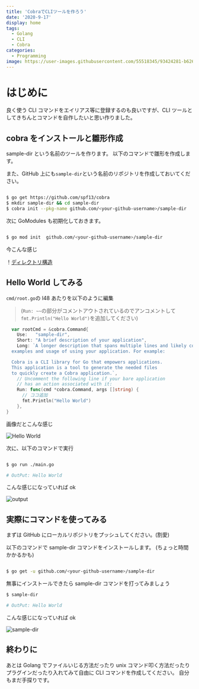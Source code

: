 ```yaml
---
title: 'CobraでCLIツールを作ろう'
date: '2020-9-17'
display: home
tags:
  - Golang
  - CLI
  - Cobra
categories:
  - Programming
image: https://user-images.githubusercontent.com/55518345/93424281-b626ed80-f8f2-11ea-8904-8b173609cf6c.png
---
```


# はじめに

良く使う CLI コマンドをエイリアス等に登録するのも良いですが、CLI ツールとしてきちんとコマンドを自作したいと思い作りました。

## cobra をインストールと雛形作成

sample-dir という名前のツールを作ります。
以下のコマンドで雛形を作成します。

また、GitHub 上にも`sample-dir`という名前のリポジトリを作成しておいてください。

```sh

$ go get https://github.com/spf13/cobra
$ mkdir sample-dir && cd sample-dir
$ cobra init --pkg-name github.com/<your-github-username>/sample-dir

```

次に GoModules も初期化しておきます。

```sh

$ go mod init  github.com/<your-github-username>/sample-dir

```

今こんな感じ

！[ディレクトリ構造](https://user-images.githubusercontent.com/55518345/93425464-030bc380-f8f5-11ea-90a0-50c4a5384046.png)

## Hello World してみる

`cmd/root.go`の l48 あたりを以下のように編集

> (`Run: ~~`の部分がコメントアウトされているのでアンコメントして`fmt.Println("Hello World")`を追加してください)

```cmd/root.go
  var rootCmd = &cobra.Command{
    Use:   "sample-dir",
    Short: "A brief description of your application",
    Long: `A longer description that spans multiple lines and likely contains
  examples and usage of using your application. For example:

  Cobra is a CLI library for Go that empowers applications.
  This application is a tool to generate the needed files
  to quickly create a Cobra application.`,
    // Uncomment the following line if your bare application
    // has an action associated with it:
    Run: func(cmd *cobra.Command, args []string) {
      // ココ追加
      fmt.Println("Hello World")
    },
}

```

画像だとこんな感じ

![Hello World](https://user-images.githubusercontent.com/55518345/93425873-d99f6780-f8f5-11ea-96ad-65ac7303883c.png)

次に、以下のコマンドで実行

```sh

$ go run ./main.go

# OutPut: Hello World

```

こんな感じになっていれば ok

![output](https://user-images.githubusercontent.com/55518345/93426244-9f829580-f8f6-11ea-9655-c1c9902d9ddf.png)

## 実際にコマンドを使ってみる

まずは GitHub にローカルリポジトリをプッシュしてください。(割愛)

以下のコマンドで sample-dir コマンドをインストールします。
(ちょっと時間かかるかも)

```sh

$ go get -u github.com/<your-github-username>/sample-dir

```

無事にインストールできたら sample-dir コマンドを打ってみましょう

```sh
$ sample-dir

# OutPut: Hello World

```

こんな感じになっていれば ok

![sample-dir](https://user-images.githubusercontent.com/55518345/93427242-78c55e80-f8f8-11ea-897b-35ecf04d4a4a.png)

## 終わりに

あとは Golang でファイルいじる方法だったり unix コマンド叩く方法だったりプラグインだったり入れてみて自由に CLI コマンドを作成してください。
自分もまだ手探りです。
